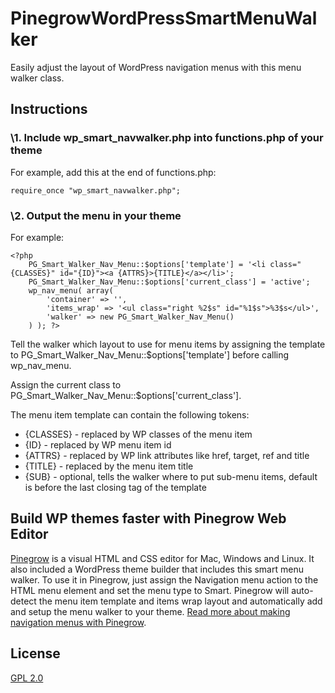 # PinegrowWordPressSmartMenuWalker
Easily adjust the layout of WordPress navigation menus with this menu walker class.

## Instructions

### \1. Include wp_smart_navwalker.php into functions.php of your theme

For example, add this at the end of functions.php:

```
require_once "wp_smart_navwalker.php";
```

### \2. Output the menu in your theme

For example:

```
<?php 
    PG_Smart_Walker_Nav_Menu::$options['template'] = '<li class="{CLASSES}" id="{ID}"><a {ATTRS}>{TITLE}</a></li>';
    PG_Smart_Walker_Nav_Menu::$options['current_class'] = 'active';
    wp_nav_menu( array(
        'container' => '',
        'items_wrap' => '<ul class="right %2$s" id="%1$s">%3$s</ul>',
        'walker' => new PG_Smart_Walker_Nav_Menu()
    ) ); ?>
```
Tell the walker which layout to use for menu items by assigning the template to PG_Smart_Walker_Nav_Menu::$options['template'] before calling wp_nav_menu.

Assign the current class to PG_Smart_Walker_Nav_Menu::$options['current_class'].

The menu item template can contain the following tokens:

* {CLASSES} - replaced by WP classes of the menu item
* {ID} - replaced by WP menu item id
* {ATTRS} - replaced by WP link attributes like href, target, ref and title
* {TITLE} - replaced by the menu item title
* {SUB} - optional, tells the walker where to put sub-menu items, default is before the last closing tag of the template

## Build WP themes faster with Pinegrow Web Editor

[Pinegrow](http://pinegrow.com/wordpress-theme-builder.html) is a visual HTML and CSS editor for Mac, Windows and Linux. It also included a WordPress theme builder that includes this smart menu walker. To use it in Pinegrow, just assign the Navigation menu action to the HTML menu element and set the menu type to Smart. Pinegrow will auto-detect the menu item template and items wrap layout and automatically add and setup the menu walker to your theme. [Read more about making navigation menus with Pinegrow](http://docsbeta.pinegrow.com/wordpress-themes/navigation-menus).

## License

[GPL 2.0](http://www.gnu.org/licenses/gpl-2.0.txt)
